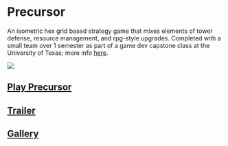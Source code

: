 Precursor
=========

An isometric hex grid based strategy game that mixes elements of tower defense, resource management, and rpg-style upgrades.  Completed with a small team over 1 semester as part of a game dev capstone class at the University of Texas; more info [here](https://gamedev.utexas.edu/student-work/capstone-spring-2013/).

![](http://farm3.staticflickr.com/2857/8847760713_d0800c96cd_z.jpg)


[Play Precursor](http://www.cs.utexas.edu/~gamedev/spring2013/DonkeyMayCry/DonkeyMayCry_FinalRTMNewTutorial.html) 
-------

[Trailer](http://www.youtube.com/watch?v=Mpn7G15vqsE) 
-------

[Gallery](http://www.flickr.com/photos/utgamedev/sets/72157633724514693/) 
-------
